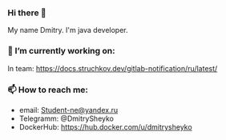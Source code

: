 ### Hi there 👋

My name Dmitry. 
I'm java developer.
  

### 🔭 I’m currently working on:  
In team: https://docs.struchkov.dev/gitlab-notification/ru/latest/
  

### 📫 How to reach me:  
- email: Student-ne@yandex.ru  
- Telegramm: @DmitrySheyko  
- DockerHub: https://hub.docker.com/u/dmitrysheyko


<!--
**DmitrySheyko/DmitrySheyko** is a ✨ _special_ ✨ repository because its `README.md` (this file) appears on your GitHub profile.

Here are some ideas to get you started:

- 🔭 I’m currently working on ...
- 🌱 I’m currently learning ...
- 👯 I’m looking to collaborate on ...
- 🤔 I’m looking for help with ...
- 💬 Ask me about ...
- 📫 How to reach me: ...
- 😄 Pronouns: ...
- ⚡ Fun fact: ...
-->
